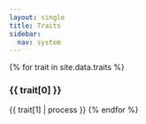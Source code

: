 ```yaml
---
layout: single
title: Traits
sidebar:
  nav: system
---
```


{% for trait in site.data.traits %}
### {{ trait[0] }}
{{ trait[1] | process }}
{% endfor %}